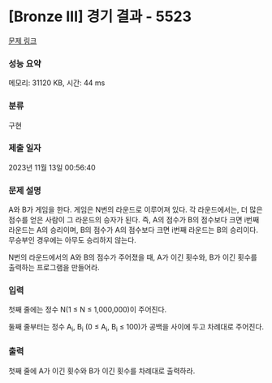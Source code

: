 # [Bronze III] 경기 결과 - 5523 

[문제 링크](https://www.acmicpc.net/problem/5523) 

### 성능 요약

메모리: 31120 KB, 시간: 44 ms

### 분류

구현

### 제출 일자

2023년 11월 13일 00:56:40

### 문제 설명

<p>A와 B가 게임을 한다. 게임은 N번의 라운드로 이루어져 있다. 각 라운드에서는, 더 많은 점수를 얻은 사람이 그 라운드의 승자가 된다. 즉, A의 점수가 B의 점수보다 크면 i번째 라운드는 A의 승리이며, B의 점수가 A의 점수보다 크면 i번째 라운드는 B의 승리이다. 무승부인 경우에는 아무도 승리하지 않는다.</p>

<p>N번의 라운드에서의 A와 B의 점수가 주어졌을 때, A가 이긴 횟수와, B가 이긴 횟수를 출력하는 프로그램을 만들어라.</p>

### 입력 

 <p>첫째 줄에는 정수 N(1 ≤ N ≤ 1,000,000)이 주어진다.</p>

<p>둘째 줄부터는 정수 A<sub>i</sub>, B<sub>i</sub> (0 ≤ A<sub>i</sub>, B<sub>i</sub> ≤ 100)가 공백을 사이에 두고 차례대로 주어진다.</p>

### 출력 

 <p>첫째 줄에 A가 이긴 횟수와 B가 이긴 횟수를 차례대로 출력하라.</p>


